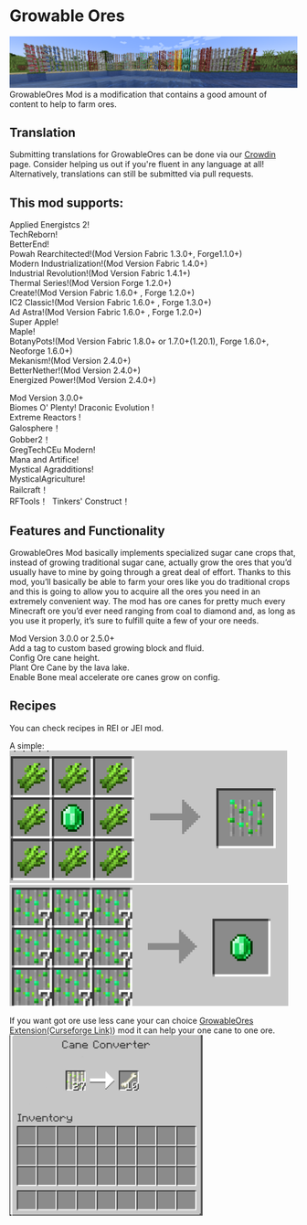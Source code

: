 # Growable Ores
![GrowableOres](../../img/growableores/BlKiGRb9VecTmwz.png)
GrowableOres Mod is a modification that contains a good amount of content to help to farm ores.

## Translation
Submitting translations for GrowableOres can be done via our [Crowdin](https://crowdin.com/project/growable-ore) page. Consider helping us out if you're fluent in any language at all! Alternatively, translations can still be submitted via pull requests.

## This mod supports:
Applied Energistcs 2!  
TechReborn!  
BetterEnd!  
Powah Rearchitected!(Mod Version Fabric 1.3.0+, Forge1.1.0+)  
Modern Industrialization!(Mod Version Fabric 1.4.0+)  
Industrial Revolution!(Mod Version Fabric 1.4.1+)  
Thermal Series!(Mod Version Forge 1.2.0+)  
Create!(Mod Version Fabric 1.6.0+ , Forge 1.2.0+)  
IC2 Classic!(Mod Version Fabric 1.6.0+ , Forge 1.3.0+)  
Ad Astra!(Mod Version Fabric 1.6.0+ , Forge 1.2.0+)  
Super Apple!  
Maple!  
BotanyPots!(Mod Version Fabric 1.8.0+ or 1.7.0+(1.20.1), Forge 1.6.0+, Neoforge 1.6.0+)  
Mekanism!(Mod Version 2.4.0+)  
BetterNether!(Mod Version 2.4.0+)  
Energized Power!(Mod Version 2.4.0+)

Mod Version 3.0.0+  
Biomes O' Plenty!
Draconic Evolution !  
Extreme Reactors !  
Galosphere！  
Gobber2！  
GregTechCEu Modern!  
Mana and Artifice!   
Mystical Agradditions!   
MysticalAgriculture!  
Railcraft！  
RFTools！  
Tinkers' Construct！


## Features and Functionality

GrowableOres Mod basically implements specialized sugar cane crops that, instead of growing traditional sugar cane, actually grow the ores that you’d usually have to mine by going through a great deal of effort. Thanks to this mod, you’ll basically be able to farm your ores like you do traditional crops and this is going to allow you to acquire all the ores you need in an extremely convenient way. The mod has ore canes for pretty much every Minecraft ore you’d ever need ranging from coal to diamond and, as long as you use it properly, it’s sure to fulfill quite a few of your ore needs.

Mod Version 3.0.0 or 2.5.0+  
Add a tag to custom based growing block and fluid.  
Config Ore cane height.  
Plant Ore Cane by the lava lake.  
Enable Bone meal accelerate ore canes grow on config.

## Recipes

You can check recipes in REI or JEI mod.

A simple:  
![cane_converter1.png](../../img/growableores/ohruFV5ZHLilcGJ.png)
<img src="../../img/growableores/b4GwiXknhaQIVTU.png" alt="cane_converter3.png" style="zoom:97.5%;" />

If you want got ore use less cane your can choice [GrowableOres Extension(Curseforge Link)](https://www.curseforge.com/minecraft/mc-mods/growableores-extension)) mod it can help your one cane to one ore.
<img src="../../img/growableores/5I79Ms8wcG4vHzy.png" alt="cane_converter2.png" style="zoom: 33%;" />
